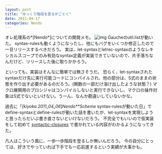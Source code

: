 ```yaml
---
layout: post
title: "ゆっくり階段を登るがごとく"
date: 2011-04-17
categories: Nendo
---
```

オレ処理系の*[Nendo*]についての開発メモ。
 ![img](http://mrg.bz/SYKjVO)
Gaucheのutil.listが動いた。
syntax-rulesも動くようになったし、他にもバグをいくつか修正したので一旦リリースするべきだろう。
実は、let-syntaxとletrec-syntaxのようなレキシカルスコープでのみ有効なsyntax定義が実装できていないので、片手落ちなんだけど、リリースした後に取りかかろう。

といっても、実装はそんなに簡単では無さそうだ。
恐らく、let-syntaxされたsyntaxだけ先に実行可能コードにコンパイルされ、他の部分は、S式のままの状態を作り出す必要があるのだろう。(関数の一部だけ溶け出したような状態？)
マクロ展開用のプロシジャはコンパイルしないと実行できないし、マクロの操作対象はS式でないといけない。うーん、なんか勘違いしていないかな。

過去に「*[kiyoka.2011_04_06*]*Nendo**Scheme* syntax-rulesが動いた日」でdefine-syntaxとdefine-rulesが動いた話を書いたが、let-syntaxを実現しようと思ったらだいぶ書き直さないといけないだろう。
不完全でもいいので仮実装をして初めて [syntactic-closures](http://community.schemewiki.org/?syntactic-closures) で書かれている内容がわかるようになってきた。

凡人はこういう風に、一歩一歩階段を登るしか無いんだろう。
今の自分にとっては、好きでやっていれば下手でも一応前進するという実績が大事かも。
